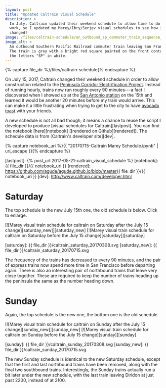 ```yaml
---
layout: post
title: "Updated Caltrain Visual Schedule"
description: >
  In July, Caltrain updated their weekend schedule to allow time to do track
  work, so I updated my Marey/Ibry/Serjev visual schedules to see how it
  changed!
image: /files/caltrain-schedule/an_outbound_sp_commuter_train_sequence_by_roger_puta.jpg
image_alt: >
  An outbound Southern Pacific Railroad commuter train leaving San Francisco.
  The train is grey with a bright red square painted on the front containing
  the letters "SP" in white.
---
```


{% capture file_dir %}/files/caltrain-schedule{% endcapture %}

On July 15, 2017, Caltrain changed their weekend schedule in order to allow
construction related to the [Peninsula Corridor Electrification
Project][pcep]. Instead of running hourly, trains now run roughly every 90
minutes---a fact I discovered when I showed up at the [San Antonio
station][sas] on the 15th and learned it would be another 20 minutes before my
train would arrive. This can make it a little frustrating when trying to get
to the city to have [avocado toast][at] with your friends.

[pcep]: https://en.wikipedia.org/wiki/Electrification_of_Caltrain
[sas]: https://en.wikipedia.org/wiki/San_Antonio_station_(Caltrain)
[at]: https://knowyourmeme.com/memes/avocado-toast

A new schedule is not all bad though; it means a chance to reuse the script I
developed to produce [visual schedules for Caltrain][lastpost]. You can find
the notebook [here][notebook] ([rendered on Github][rendered]). The schedule
data is from [Caltrain's developer site][dev].

{% capture notebook_uri %}{{ "20170715-Caltrain Marey Schedule.ipynb" | uri_escape }}{% endcapture %}

[lastpost]: {% post_url 2017-05-21-caltrain_visual_schedule %}
[notebook]: {{ file_dir }}/{{ notebook_uri }}
[rendered]: https://github.com/agude/agude.github.io/blob/master{{ file_dir }}/{{ notebook_uri }}
[dev]: http://www.caltrain.com/developer.html

# Saturday

The top schedule is the new July 15th one, the old schedule is below. Click to
enlarge.

[![Marey visual train schedule for caltrain on Saturday after the July 15 change][saturday_new]][saturday_new]
[![Marey visual train schedule for caltrain on Saturday before the July 15 change][saturday]][saturday]

[saturday]: {{ file_dir }}/caltrain_saturday_20170308.svg
[saturday_new]: {{ file_dir }}/caltrain_saturday_20170715.svg

The frequency of the trains has decreased to every 90 minutes, and the pair of
express trains now spend more time in San Francisco before departing again.
There is also an interesting pair of northbound trains that leave very close
together. These are required to keep the number of trains heading up the
peninsula the same as the number heading down.

# Sunday

Again, the top schedule is the new one, the bottom one is the old schedule.

[![Marey visual train schedule for caltrain on Sunday after the July 15 change][sunday_new]][sunday_new]
[![Marey visual train schedule for caltrain on Sunday before the July 15 change][sunday]][sunday]

[sunday]: {{ file_dir }}/caltrain_sunday_20170308.svg
[sunday_new]: {{ file_dir }}/caltrain_sunday_20170715.svg

The new Sunday schedule is identical to the new Saturday schedule, except that
the first and last northbound trains have been removed, along with the final
two southbound trains. Interestingly, the Sunday trains actually run a bit
later under the new schedule, with the last train leaving Diridon at just past
2200, instead of at 2100.
